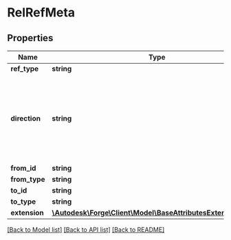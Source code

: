 # RelRefMeta

## Properties
Name | Type | Description | Notes
------------ | ------------- | ------------- | -------------
**ref_type** | **string** |  | 
**direction** | **string** | describes the direction of the reference relative to the resource the refs are queried for | 
**from_id** | **string** |  | 
**from_type** | **string** |  | 
**to_id** | **string** |  | 
**to_type** | **string** |  | 
**extension** | [**\Autodesk\Forge\Client\Model\BaseAttributesExtensionObject**](BaseAttributesExtensionObject.md) |  | 

[[Back to Model list]](../README.md#documentation-for-models) [[Back to API list]](../README.md#documentation-for-api-endpoints) [[Back to README]](../README.md)


